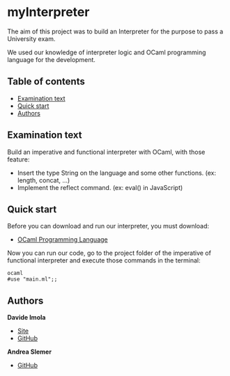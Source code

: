 # myInterpreter

The aim of this project was to build an Interpreter for the purpose to pass a University exam.

We used our knowledge of interpreter logic and OCaml programming language for the development.

## Table of contents

- [Examination text](#examination-text)
- [Quick start](#quick-start)
- [Authors](#authors)

## Examination text

Build an imperative and functional interpreter with OCaml, with those feature:

- Insert the type String on the language and some other functions. (ex: length, concat, ...)
- Implement the reflect command. (ex: eval() in JavaScript)

## Quick start

Before you can download and run our interpreter, you must download:

- [OCaml Programming Language](https://ocaml.org)

Now you can run our code, go to the project folder of the imperative of functional interpreter and execute those commands in the terminal:

```
ocaml
#use "main.ml";;
```

## Authors

**Davide Imola**

- [Site](https://www.davideimola.com)
- [GitHub](https://github.com/davideimola)

**Andrea Slemer**

- [GitHub](https://github.com/andreaslemer)

